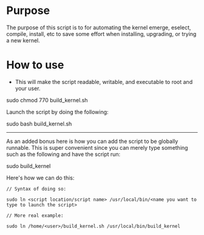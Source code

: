 Purpose
===

The purpose of this script is to for automating the kernel emerge, eselect, compile, install, etc to save some
effort when installing, upgrading, or trying a new kernel.


How to use
===

- This will make the script readable, writable, and executable to root and your user. 

sudo chmod 770 build_kernel.sh

Launch the script by doing the following:

sudo bash build_kernel.sh

----------

As an added bonus here is how you can add the script to be globally runnable. This is super convenient 
since you can merely type something such as the following and have the script run:

sudo build_kernel

Here's how we can do this:

```
// Syntax of doing so:

sudo ln <script location/script name> /usr/local/bin/<name you want to type to launch the script>

// More real example:

sudo ln /home/<user>/build_kernel.sh /usr/local/bin/build_kernel
```
